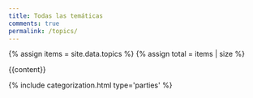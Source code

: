 ```yaml
---
title: Todas las temáticas
comments: true
permalink: /topics/
---
```


<!-- all statements -->
<!-- TODO: Add page_sequence into statements data for finer ordering -->
{% assign items = site.data.topics %}
{% assign total = items  | size %}

{{content}}

<!-- TODO: {% include categorization.html filter1='parties' filter2='topic' %} -->

{% include categorization.html type='parties' %}
